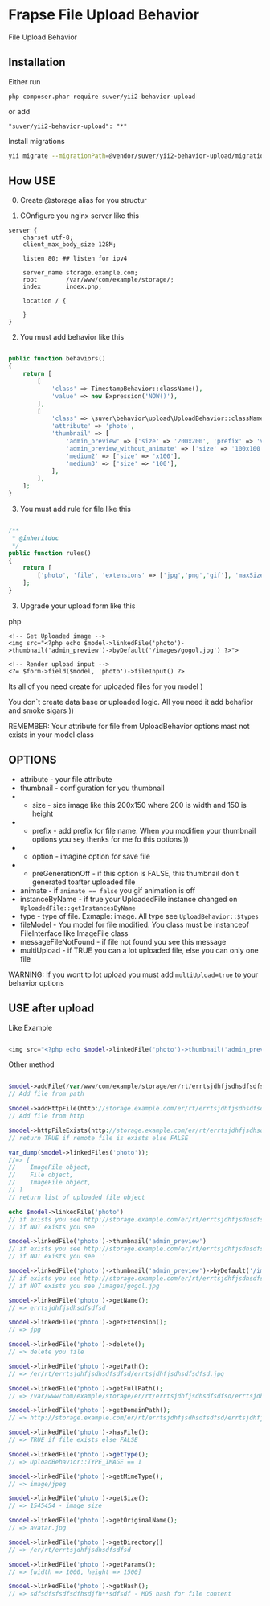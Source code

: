 Frapse File Upload Behavior
===========================
File Upload Behavior

Installation
------------

Either run

```
php composer.phar require suver/yii2-behavior-upload
```

or add

```
"suver/yii2-behavior-upload": "*"
```


Install migrations

```bash
yii migrate --migrationPath=@vendor/suver/yii2-behavior-upload/migrations
```

How USE
-------

0. Create @storage alias for you structur

1. COnfigure you nginx server like this
```
server {
	charset utf-8;
	client_max_body_size 128M;

	listen 80; ## listen for ipv4

	server_name storage.example.com;
	root        /var/www/com/example/storage/;
	index       index.php;

	location / {
	
	}	
}

```


2. You must add behavior like this
 

```php

public function behaviors()
{
    return [
        [
            'class' => TimestampBehavior::className(),
            'value' => new Expression('NOW()'),
        ],
        [ 
            'class' => \suver\behavior\upload\UploadBehavior::className(),
            'attribute' => 'photo',
            'thumbnail' => [
                'admin_preview' => ['size' => '200x200', 'prefix' => 'v1'],
                'admin_preview_without_animate' => ['size' => '100x100', 'prefix' => 'v2', 'option' => ['jpeg_quality' => 10], 'animate' => false],
                'medium2' => ['size' => 'x100'],
                'medium3' => ['size' => '100'],
            ],
        ],
    ];
}

```

3. You must add rule for file like this
 

```php

/**
 * @inheritdoc
 */
public function rules()
{
    return [
        ['photo', 'file', 'extensions' => ['jpg','png','gif'], 'maxSize' => 10*1024*1024, 'maxFiles' => 1]
    ];
}

```

3. Upgrade your upload form like this

php
```
<!-- Get Uploaded image -->
<img src="<?php echo $model->linkedFile('photo')->thumbnail('admin_preview')->byDefault('/images/gogol.jpg') ?>">

<!-- Render upload input -->
<?= $form->field($model, 'photo')->fileInput() ?>

```

Its all of you need create for uploaded files for you model )

You don`t create data base or uploaded logic. All you need it add behafior and smoke sigars )) 


REMEMBER: Your attribute for file from UploadBehavior options mast not exists in your model class

OPTIONS
-------

* attribute - your file attribute 
* thumbnail - configuration for you thumbnail
* * size - size image like this 200x150 where 200 is width and 150 is height
* * prefix - add prefix for file name. When you modifien your thumbnail options you sey thenks for me fo this options ))
* * option - imagine option for save file
* * preGenerationOff - if this option is FALSE, this thumbnail don`t generated toafter uploaded file
* animate - if `animate == false` you gif animation is off
* instanceByName - if true your UploadedFile instance changed on `UploadedFile::getInstancesByName`
* type - type of file. Exmaple: image. All type see `UploadBehavior::$types`
* fileModel - You model for file modified. You class must be instanceof FileInterface like ImageFile class
* messageFileNotFound - if file not found you see this message
* multiUpload - if TRUE you can a lot uploaded file, else you can only one file

WARNING: If you wont to lot upload you must add  `multiUpload=true` to your behavior options


USE after upload
----------------

Like Example

```php

<img src="<?php echo $model->linkedFile('photo')->thumbnail('admin_preview')->byDefault('/images/gogol.jpg') ?>">
```

Other method

```php

$model->addFile(/var/www/com/example/storage/er/rt/errtsjdhfjsdhsdfsdfsd/errtsjdhfjsdhsdfsdfsd.jpg);
// Add file from path

$model->addHttpFile(http://storage.example.com/er/rt/errtsjdhfjsdhsdfsdfsd/errtsjdhfjsdhsdfsdfsd.jpg);
// Add file from http

$model->httpFileExists(http://storage.example.com/er/rt/errtsjdhfjsdhsdfsdfsd/errtsjdhfjsdhsdfsdfsd.jpg);
// return TRUE if remote file is exists else FALSE

var_dump($model->linkedFiles('photo'));
//=> [
//    ImageFile object,
//    File object,
//    ImageFile object,
// ]
// return list of uploaded file object

echo $model->linkedFile('photo')
// if exists you see http://storage.example.com/er/rt/errtsjdhfjsdhsdfsdfsd/errtsjdhfjsdhsdfsdfsd.jpg
// if NOT exists you see ''

$model->linkedFile('photo')->thumbnail('admin_preview')
// if exists you see http://storage.example.com/er/rt/errtsjdhfjsdhsdfsdfsd/v1_errtsjdhfjsdhsdfsdfsd_200x200.jpg
// if NOT exists you see ''

$model->linkedFile('photo')->thumbnail('admin_preview')->byDefault('/images/gogol.jpg')
// if exists you see http://storage.example.com/er/rt/errtsjdhfjsdhsdfsdfsd/v1_errtsjdhfjsdhsdfsdfsd_200x200.jpg
// if NOT exists you see /images/gogol.jpg

$model->linkedFile('photo')->getName();
// => errtsjdhfjsdhsdfsdfsd

$model->linkedFile('photo')->getExtension();
// => jpg

$model->linkedFile('photo')->delete();
// => delete you file

$model->linkedFile('photo')->getPath();
// => /er/rt/errtsjdhfjsdhsdfsdfsd/errtsjdhfjsdhsdfsdfsd.jpg

$model->linkedFile('photo')->getFullPath();
// => /var/www/com/example/storage/er/rt/errtsjdhfjsdhsdfsdfsd/errtsjdhfjsdhsdfsdfsd.jpg

$model->linkedFile('photo')->getDomainPath();
// => http://storage.example.com/er/rt/errtsjdhfjsdhsdfsdfsd/errtsjdhfjsdhsdfsdfsd.jpg

$model->linkedFile('photo')->hasFile();
// => TRUE if file exists else FALSE

$model->linkedFile('photo')->getType();
// => UploadBehavior::TYPE_IMAGE == 1

$model->linkedFile('photo')->getMimeType();
// => image/jpeg

$model->linkedFile('photo')->getSize();
// => 1545454 - image size

$model->linkedFile('photo')->getOriginalName();
// => avatar.jpg

$model->linkedFile('photo')->getDirectory()
// => /er/rt/errtsjdhfjsdhsdfsdfsd

$model->linkedFile('photo')->getParams();
// => [width => 1000, height => 1500]

$model->linkedFile('photo')->getHash();
// => sdfsdfsfsdfsdfhsdjfh**sdfsdf - MD5 hash for file content


```
